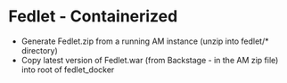 # Fedlet - Containerized

* Generate Fedlet.zip from a running AM instance (unzip into fedlet/* directory)
* Copy latest version of Fedlet.war (from Backstage - in the AM zip file) into root of fedlet_docker
